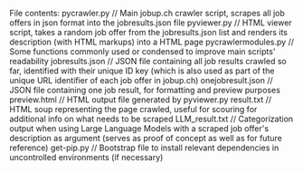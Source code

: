 File contents:
pycrawler.py         // Main jobup.ch crawler script, scrapes all job offers in json format into the jobresults.json file
pyviewer.py          // HTML viewer script, takes a random job offer from the jobresults.json list and renders its description (with HTML markups) into a HTML page
pycrawlermodules.py  // Some functions commonly used or condensed to improve main scripts' readability
jobresults.json      // JSON file containing all job results crawled so far, identified with their unique ID key (which is also used as part of the unique URL identifier of each job offer in jobup.ch)
onejobresult.json    // JSON file containing one job result, for formatting and preview purposes
preview.html         // HTML output file generated by pyviewer.py
result.txt           // HTML soup representing the page crawled, useful for scouring for additional info on what needs to be scraped
LLM_result.txt       // Categorization output when using Large Language Models with a scraped job offer's description as argument (serves as proof of concept as well as for future reference)
get-pip.py           // Bootstrap file to install relevant dependencies in uncontrolled environments (if necessary)
